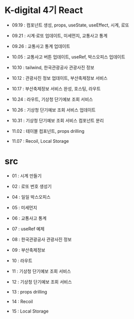 # K-digital 4기 React

+ 09.19 : 컴포넌트 생성, props, useState, useEffect, 시계, 로또

+ 09.21 : 시계·로또 업데이트, 미세먼지, 교통사고 통계

+ 09.26 : 교통사고 통계 업데이트

+ 10.05 : 교통사고 버튼 업데이트, useRef, 박스오피스 업데이트

+ 10.10 : tailwind, 한국관광공사 관광사진 정보 

+ 10.12 : 관광사진 정보 업데이트, 부산축제정보 서비스

+ 10.17 : 부산축제정보 서비스 완성, 호스팅, 라우트

+ 10.24 : 라우트, 기상청 단기예보 조회 서비스

+ 10.26 : 기상청 단기예보 조회 서비스 업데이트

+ 10.31 : 기상청 단기예보 조회 서비스 컴포넌트 분리

+ 11.02 : 테이블 컴포넌트, props drilling

+ 11.07 : Recoil, Local Storage

# src

+ 01 : 시계 만들기

+ 02 : 로또 번호 생성기

+ 04 : 일일 박스오피스

+ 05 : 미세먼지 

+ 06 : 교통사고 통계

+ 07 : useRef 예제

+ 08 : 한국관광공사 관광사진 정보

+ 09 : 부산축제정보 

+ 10 : 라우트

+ 11 : 기상청 단기예보 조회 서비스

+ 12 : 기상청 단기예보 조회 서비스

+ 13 : props drilling

+ 14 : Recoil

+ 15 : Local Storage
